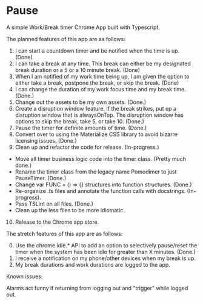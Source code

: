 # Pause

A simple Work/Break timer Chrome App built with Typescript.

The planned features of this app are as follows:

1. I can start a countdown timer and be notified when the time is up. (Done)
2. I can take a break at any time. This break can either be my designated break duration or a 5 or a 10 minute break. (Done)
3. When I am notified of my work time being up, I am given the option to either take a break, postpone the break, or skip the break. (Done)
4. I can change the duration of my work focus time and my break time. (Done.)
5. Change out the assets to be my own assets. (Done.)
6. Create a disruption window feature. If the break strikes, put up a disruption window that is alwaysOnTop. The disruption window has options to skip the break, take 5, or take 10. (Done.)
7. Pause the timer for definite amounts of time. (Done.)
8. Convert over to using the Materialize CSS library to avoid bizarre licensing issues. (Done.)
9. Clean up and refactor the code for release. (In-progress.)
  * Move all timer business logic code into the timer class. (Pretty much done.)
  * Rename the timer class from the legacy name Pomodimer to just PauseTimer. (Done.)
  * Change var FUNC = () => {} structures into function structures. (Done.)
  * Re-organize .ts files and annotate the function calls with docstrings. (In-progress).
  * Pass TSLint on all files. (Done.)
  * Clean up the less files to be more idiomatic.
10. Release to the Chrome app store.

The stretch features of this app are as follows:

0. Use the chrome.idle.* API to add an option to selectively pause/reset the timer when the system has been idle for greater than X minutes. (Done.)
1. I receive a notification on my phone/other devices when my break is up.
2. My break durations and work durations are logged to the app.

Known issues:

Alarms act funny if returning from logging out and "trigger" while logged out.